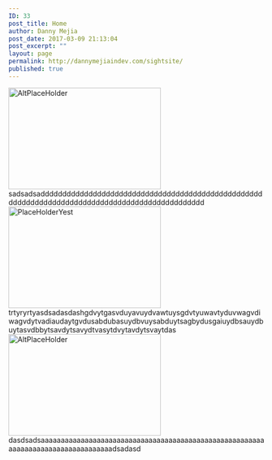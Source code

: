 ```yaml
---
ID: 33
post_title: Home
author: Danny Mejia
post_date: 2017-03-09 21:13:04
post_excerpt: ""
layout: page
permalink: http://dannymejiaindev.com/sightsite/
published: true
---
```

<img class="aligncenter size-medium wp-image-50" src="http://dannymejiaindev.com/sightsite/wp-content/uploads/2017/03/Reverse-Image-Search-Engines-Apps-And-Its-Uses-2016-300x200.jpg" alt="AltPlaceHolder" width="300" height="200" />sadsadsadddddddddddddddddddddddddddddddddddddddddddddddddddddddddddddddddddddddddddddddddddddddddddddddd <img class="aligncenter wp-image-50 size-medium" src="http://dannymejiaindev.com/sightsite/wp-content/uploads/2017/03/Reverse-Image-Search-Engines-Apps-And-Its-Uses-2016-300x200.jpg" alt="PlaceHolderYest" width="300" height="200" />trtyryrtyasdsadasdashgdvytgasvduyavuydvawtuysgdvtyuwavtyduvwagvdiwagvdytvadiaudaytgvdusabdubasuydbvuysabduytsagbydusgaiuydbsauydbuytasvdbbytsavdytsavydtvasytdvytavdytsvaytdas   <img class="aligncenter size-medium wp-image-50" src="http://dannymejiaindev.com/sightsite/wp-content/uploads/2017/03/Reverse-Image-Search-Engines-Apps-And-Its-Uses-2016-300x200.jpg" alt="AltPlaceHolder" width="300" height="200" />dasdsadsaaaaaaaaaaaaaaaaaaaaaaaaaaaaaaaaaaaaaaaaaaaaaaaaaaaaaaaaaaaaaaaaaaaaaaaaaaaaaaaaaadsadasd